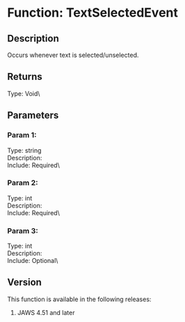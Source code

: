 # Function: TextSelectedEvent

## Description

Occurs whenever text is selected/unselected.

## Returns

Type: Void\

## Parameters

### Param 1:

Type: string\
Description:\
Include: Required\

### Param 2:

Type: int\
Description:\
Include: Required\

### Param 3:

Type: int\
Description:\
Include: Optional\

## Version

This function is available in the following releases:

1.  JAWS 4.51 and later

